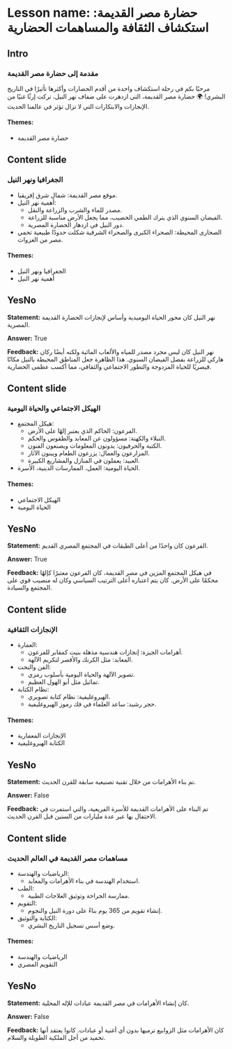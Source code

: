 # Lesson name: حضارة مصر القديمة: استكشاف الثقافة والمساهمات الحضارية

## Intro

### مقدمة إلى حضارة مصر القديمة

مرحبًا بكم في رحلة استكشاف واحدة من أقدم الحضارات وأكثرها تأثيرًا في التاريخ البشري! 🌍 حضارة مصر القديمة، التي ازدهرت على ضفاف نهر النيل، تركت إرثًا غنيًا من الإنجازات والابتكارات التي لا تزال تؤثر في عالمنا الحديث.

#### **Themes:**
- حضارة مصر القديمة

## Content slide

### الجغرافيا ونهر النيل

- موقع مصر القديمة: شمال شرق إفريقيا. 
- أهمية نهر النيل: 
  - مصدر للماء والشرب والزراعة والنقل.
  - الفيضان السنوي الذي يترك الطمي الخصيب، مما يجعل الأرض مناسبة للزراعة.
  - دور النيل في ازدهار الحضارة المصرية. 
- الصحارى المحيطة: الصحراء الكبرى والصحراء الشرقية شكلت حدودًا طبيعية تحمي مصر من الغزوات.

#### **Themes:**
- الجغرافيا ونهر النيل
- أهمية نهر النيل

## YesNo

**Statement:** نهر النيل كان محور الحياة اليوميدية وأساس لإنجازات الحضارة القديمة المصرية.

**Answer:** True

**Feedback:**
نهر النيل كان ليس مجرد مصدر للمياه والألعاب المائية ولكنه أيضًا ركان هاركي للزراعة بفضل الفيضان السنوي. هذا الظاهرة جعل المناطق المحيطة بالنيل مكانًا قيصريًا للحياة المزدوجة والتطور الاجتماعي والثقافي، مما أكسب عظمى الحضارية.


## Content slide

### الهيكل الاجتماعي والحياة اليومية

- هيكل المجتمع: 
  - الفرعون: الحاكم الذي يعتبر إلهًا على الأرض.
  - النبلاء والكهنة: مسؤولون عن المعابد والطقوس والحكم.
  - الكتبة والحرفيون: يدونون المعلومات ويصنعون الفنون.
  - المزارعون والعمال: يزرعون الطعام ويبنون الآثار.
  - العبيد: يعملون في المنازل والمشاريع الكبيرة.
- الحياة اليومية: العمل، الممارسات الدينية، الأسرة.

#### **Themes:**
- الهيكل الاجتماعي
- الحياة اليومية

## YesNo

**Statement:** الفرعون كان واحدًا من أعلى الطبقات في المجتمع المصري القديم.

**Answer:** True

**Feedback:**
في هيكل المجتمع المزين في مصر القديمة، كان الفرعون معتبرًا كإلهًا محكمًا على الأرض. كان يتم اعتباره أعلى الترتيب السياسي وكان له منصيب قوي على المجتمع والسيادة.


## Content slide

### الإنجازات الثقافية

- العمارة: 
  - أهرامات الجيزة: إنجازات هندسية مذهلة بنيت كمقابر للفرعون.
  - المعابد: مثل الكرنك والأقصر لتكريم الآلهة.
- الفن والنحت: 
  - تصوير الآلهة والحياة اليومية بأسلوب رمزي.
  - تماثيل مثل أبو الهول العظيم.
- نظام الكتابة: 
  - الهيروغليفية: نظام كتابة تصويري.
  - حجر رشيد: ساعد العلماء في فك رموز الهيروغليفية.

#### **Themes:**
- الإنجازات المعمارية
- الكتابة الهيروغليفية

## YesNo

**Statement:** تم بناء الأهرامات من خلال تقنية تصنيعية سابقة للقرن الحديث.

**Answer:** False

**Feedback:**
تم البناء على الأهرامات القديمة للأسرة الفريعية، والتي استمرت في الاحتفال بها عبر عدة مليارات من السنين قبل القرن الحديث.


## Content slide

### مساهمات مصر القديمة في العالم الحديث

- الرياضيات والهندسة: 
  - استخدام الهندسة في بناء الأهرامات والمعابد.
- الطب: 
  - ممارسة الجراحة وتوثيق العلاجات الطبية.
- التقويم: 
  - إنشاء تقويم من 365 يوم بناءً على دورة النيل والنجوم.
- الكتابة والتوثيق: 
  - وضع أسس تسجيل التاريخ البشري.

#### **Themes:**
- الرياضيات والهندسة
- التقويم المصري

## YesNo

**Statement:** كان إنشاء الأهرامات في مصر القديمة عبادات للإله المحلية.

**Answer:** False

**Feedback:**
كان الأهرامات مثل الزوابيع ترميها بدون أي أغنية أو عبادات. كانوا يعتقد أنها تحميد من أجل الملكية الطويلة والسلام.

